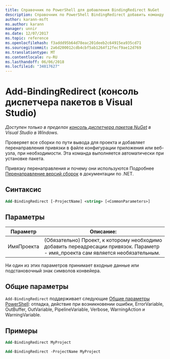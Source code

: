 ```yaml
---
title: Справочник по PowerShell для добавления BindingRedirect NuGet
description: Справочник по PowerShell BindingRedirect добавить команду в консоли диспетчера пакетов NuGet в Visual Studio.
author: karann-msft
ms.author: karann
manager: unnir
ms.date: 12/07/2017
ms.topic: reference
ms.openlocfilehash: f3addd95b64d78eac201deeb2c64915ea935cd71
ms.sourcegitcommit: 2a6d200012cdb4cbf5ab1264f12fecf9ae12d769
ms.translationtype: MT
ms.contentlocale: ru-RU
ms.lasthandoff: 06/06/2018
ms.locfileid: "34817627"
---
```

# <a name="add-bindingredirect-package-manager-console-in-visual-studio"></a>Add-BindingRedirect (консоль диспетчера пакетов в Visual Studio)

*Доступен только в пределах [консоль диспетчера пакетов NuGet](package-manager-console.md) в Visual Studio в Windows.*

Проверяет все сборки по пути вывода для проекта и добавляет перенаправления привязки в файле конфигурации приложения или веб-узла, при необходимости. Эта команда выполняется автоматически при установке пакета.

Привязку перенаправления и почему они используются Подробнее [Перенаправление версий сборок](/dotnet/framework/configure-apps/redirect-assembly-versions) в документации по .NET.

## <a name="syntax"></a>Синтаксис

```ps
Add-BindingRedirect [-ProjectName] <string> [<CommonParameters>]
```

## <a name="parameters"></a>Параметры

| Параметр | Описание: |
| --- | --- |
| ИмяПроекта | (Обязательно) Проект, к которому необходимо добавить переадресации привязок. Параметр - имя_проекта сам является необязательным. |

Ни один из этих параметров принимает входные данные или подстановочный знак символов конвейера.

## <a name="common-parameters"></a>Общие параметры

`Add-BindingRedirect` поддерживает следующие [Общие параметры PowerShell](http://go.microsoft.com/fwlink/?LinkID=113216): отладка, действие при возникновении ошибки, ErrorVariable, OutBuffer, OutVariable, PipelineVariable, Verbose, WarningAction и WarningVariable.

## <a name="examples"></a>Примеры

```ps
Add-BindingRedirect MyProject

Add-BindingRedirect -ProjectName MyProject
```